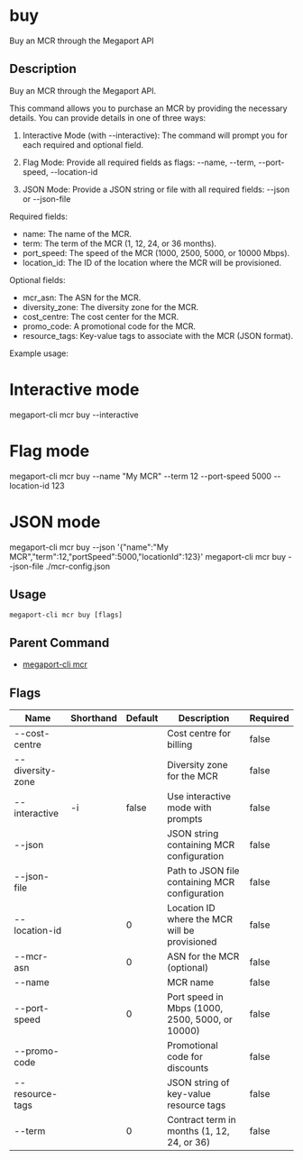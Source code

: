 # buy

Buy an MCR through the Megaport API

## Description

Buy an MCR through the Megaport API.

This command allows you to purchase an MCR by providing the necessary details.
You can provide details in one of three ways:

1. Interactive Mode (with --interactive):
   The command will prompt you for each required and optional field.

2. Flag Mode:
   Provide all required fields as flags:
   --name, --term, --port-speed, --location-id

3. JSON Mode:
   Provide a JSON string or file with all required fields:
   --json <json-string> or --json-file <path>

Required fields:
  - name: The name of the MCR.
  - term: The term of the MCR (1, 12, 24, or 36 months).
  - port_speed: The speed of the MCR (1000, 2500, 5000, or 10000 Mbps).
  - location_id: The ID of the location where the MCR will be provisioned.

Optional fields:
  - mcr_asn: The ASN for the MCR.
  - diversity_zone: The diversity zone for the MCR.
  - cost_centre: The cost center for the MCR.
  - promo_code: A promotional code for the MCR.
  - resource_tags: Key-value tags to associate with the MCR (JSON format).

Example usage:

  # Interactive mode
  megaport-cli mcr buy --interactive

  # Flag mode
  megaport-cli mcr buy --name "My MCR" --term 12 --port-speed 5000 --location-id 123

  # JSON mode
  megaport-cli mcr buy --json '{"name":"My MCR","term":12,"portSpeed":5000,"locationId":123}'
  megaport-cli mcr buy --json-file ./mcr-config.json



## Usage

```
megaport-cli mcr buy [flags]
```



## Parent Command

* [megaport-cli mcr](mcr.md)




## Flags

| Name | Shorthand | Default | Description | Required |
|------|-----------|---------|-------------|----------|
| --cost-centre |  |  | Cost centre for billing | false |
| --diversity-zone |  |  | Diversity zone for the MCR | false |
| --interactive | -i | false | Use interactive mode with prompts | false |
| --json |  |  | JSON string containing MCR configuration | false |
| --json-file |  |  | Path to JSON file containing MCR configuration | false |
| --location-id |  | 0 | Location ID where the MCR will be provisioned | false |
| --mcr-asn |  | 0 | ASN for the MCR (optional) | false |
| --name |  |  | MCR name | false |
| --port-speed |  | 0 | Port speed in Mbps (1000, 2500, 5000, or 10000) | false |
| --promo-code |  |  | Promotional code for discounts | false |
| --resource-tags |  |  | JSON string of key-value resource tags | false |
| --term |  | 0 | Contract term in months (1, 12, 24, or 36) | false |



